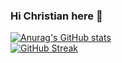 ### Hi Christian here 👋
[![Anurag's GitHub stats](https://github-readme-stats.vercel.app/api?username=ChrisCodeX)](https://github.com/anuraghazra/github-readme-stats)  
[![GitHub Streak](https://github-readme-streak-stats.herokuapp.com/?user=ChrisCodeX1&theme=dark)](https://git.io/streak-stats)
<!--
**ChrisCodeX/ChrisCodeX** is a ✨ _special_ ✨ repository because its `README.md` (this file) appears on your GitHub profile.

Here are some ideas to get you started:

- 🔭 I’m currently working on ...
- 🌱 I’m currently learning ...
- 👯 I’m looking to collaborate on ...
- 🤔 I’m looking for help with ...
- 💬 Ask me about ...
- 📫 How to reach me: ...
- 😄 Pronouns: ...
- ⚡ Fun fact: ...
-->

